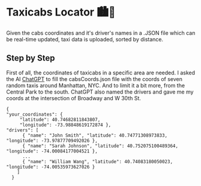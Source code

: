 # Taxicabs Locator 🏙🚕
Given the cabs coordinates and it's driver's names in a .JSON file which can be real-time updated, taxi data is uploaded, sorted by distance.

## Step by Step
First of all, the coordinates of taxicabs in a specific area are needed. I asked the AI [ChatGPT](https://chat.openai.com/chat) to fill the cabsCoords.json file with the coords of seven random taxis around Manhattan, NYC. And to limit it a bit more, from the Central Park to the south. ChatGPT also named the drivers and gave me my coords at the intersection of Broadway and W 30th St.
```
{
"your_coordinates": {
     "latitude": 40.74682811843807, 
     "longitude": -73.98848619172874 },
"drivers": [
      { "name": "John Smith", "latitude": 40.74771308973833, "longitude": -73.97877709492026 },
      { "name": "Sarah Johnson", "latitude": 40.752075100489364, "longitude": -74.00084177004521 },
      ...
      { "name": "William Wang", "latitude": 40.74083180050023, "longitude": -74.00535973627026 }
    ]
  }
```
